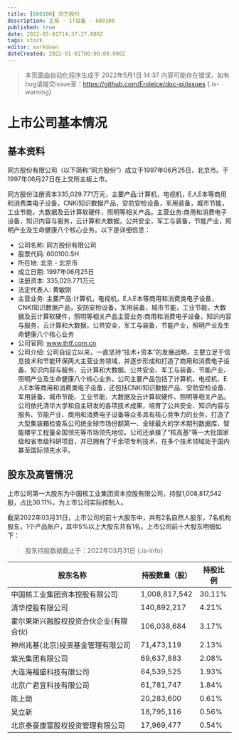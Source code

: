 ```yaml
---
title: [600100] 同方股份
description: 主板 - IT设备 - 600100
published: true
date: 2022-05-01T14:37:27.000Z
tags: stock
editor: markdown
dateCreated: 2022-01-01T00:00:00.000Z
---
```


> 本页面由自动化程序生成于 2022年5月1日 14:37
> 内容可能存在错误，如有bug请提交issue至：https://github.com/Eroleice/doc-pi/issues
{.is-warning}

# 上市公司基本情况

## 基本资料

同方股份有限公司（以下简称“同方股份”）成立于1997年06月25日，北京市。于1997年06月27日在上交所主板上市。

同方股份注册资本335,029.771万元，主要产品:计算机，电视机，E人E本等商用和消费类电子设备，CNKI知识数据产品，安防安检设备，军用装备，城市节能，工业节能，大数据及云计算软硬件，照明等相关产品。主营业务:商用和消费电子设备，知识内容与服务，云计算和大数据，公共安全，军工与装备，节能产业，照明产业及生命健康八个核心业务。以下是详细信息：

- 公司名称: 同方股份有限公司
- 股票代码: 600100.SH
- 所在地: 北京 - 北京市
- 成立日期: 1997年06月25日
- 注册资本: 335,029.771万元
- 法定代表人: 黄敏刚
- 主营业务: 主要产品:计算机，电视机，E人E本等商用和消费类电子设备，CNKI知识数据产品，安防安检设备，军用装备，城市节能，工业节能，大数据及云计算软硬件，照明等相关产品主营业务:商用和消费电子设备，知识内容与服务，云计算和大数据，公共安全，军工与装备，节能产业，照明产业及生命健康八个核心业务
- 公司官网: www.thtf.com.cn
- 公司介绍: 公司自设立以来，一直坚持“技术+资本”的发展战略，主要立足于信息技术和节能环保两大主营业务领域，并逐步形成和打造了商用和消费电子设备、知识内容与服务、云计算和大数据、公共安全、军工与装备、节能产业、照明产业及生命健康八个核心业务。公司主要产品包括了计算机、电视机、E人E本等商用和消费类电子设备，还包括CNKI知识数据产品、安防安检设备、军用装备、城市节能、工业节能、大数据及云计算软硬件、照明等相关产品。公司依托清华大学和自主研发的各项技术成果，培育了公共安全、知识内容与服务、节能产业、商用和消费电子设备等众多具有核心竞争力的业务，打造了大型集装箱检查系公司统全球市场份额第一、全球最大的学术期刊数据库、智能楼宇工程量全国领先等市场领先地位。公司还承接了“核高基”等一大批国家级和省市级科研项目，并已拥有了千余项专利技术，在多个技术领域处于国内甚至国际领先水平。


## 股东及高管情况

上市公司第一大股东为中国核工业集团资本控股有限公司，持股1,008,817,542股，占比30.11%，为上市公司实际控制人。

截至2022年03月31日，上市公司的前十大股东中，共有2名自然人股东，7名机构股东，1个产品账户，其中5%以上大股东共有1名。上市公司前十大股东明细如下：

> 股东持股数据截止于：2022年03月31日
{.is-info}

| 股东名称 | 持股数量（股） | 持股比例 |
| --- | --- | --- |
| 中国核工业集团资本控股有限公司 | 1,008,817,542 | 30.11% |
| 清华控股有限公司 | 140,892,217 | 4.21% |
| 霍尔果斯兴融股权投资合伙企业(有限合伙) | 106,038,684 | 3.17% |
| 神州兆基(北京)投资基金管理有限公司 | 71,473,119 | 2.13% |
| 紫光集团有限公司 | 69,637,883 | 2.08% |
| 大连海福盛科技有限公司 | 64,539,525 | 1.93% |
| 北京广君宜科技有限公司 | 61,781,747 | 1.84% |
| 陈上助 | 20,283,600 | 0.61% |
| 吴立新 | 18,795,116 | 0.56% |
| 北京泰豪康富股权投资管理有限公司 | 17,969,477 | 0.54% |




